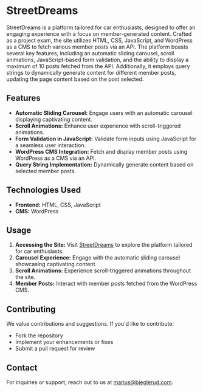 # StreetDreams

StreetDreams is a platform tailored for car enthusiasts, designed to offer an engaging experience with a focus on member-generated content. Crafted as a project exam, the site utilizes HTML, CSS, JavaScript, and WordPress as a CMS to fetch various member posts via an API. The platform boasts several key features, including an automatic sliding carousel, scroll animations, JavaScript-based form validation, and the ability to display a maximum of 10 posts fetched from the API. Additionally, it employs query strings to dynamically generate content for different member posts, updating the page content based on the post selected.

## Features

- **Automatic Sliding Carousel:** Engage users with an automatic carousel displaying captivating content.
- **Scroll Animations:** Enhance user experience with scroll-triggered animations.
- **Form Validation in JavaScript:** Validate form inputs using JavaScript for a seamless user interaction.
- **WordPress CMS Integration:** Fetch and display member posts using WordPress as a CMS via an API.
- **Query String Implementation:** Dynamically generate content based on selected member posts.

## Technologies Used

- **Frontend:** HTML, CSS, JavaScript
- **CMS:** WordPress

## Usage

1. **Accessing the Site:** Visit [StreetDreams](https://bucolic-tapioca-1153e7.netlify.app/) to explore the platform tailored for car enthusiasts.
2. **Carousel Experience:** Engage with the automatic sliding carousel showcasing captivating content.
3. **Scroll Animations:** Experience scroll-triggered animations throughout the site.
4. **Member Posts:** Interact with member posts fetched from the WordPress CMS.

## Contributing

We value contributions and suggestions. If you'd like to contribute:
- Fork the repository
- Implement your enhancements or fixes
- Submit a pull request for review

## Contact

For inquiries or support, reach out to us at [marius@bjeglerud.com](mailto:marius@bjeglerud.com).

